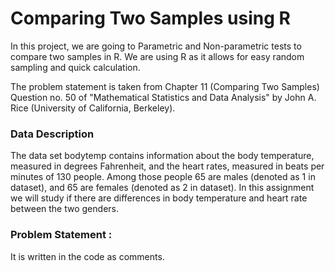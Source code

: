 # Comparing Two Samples using R

In this project, we are going to Parametric and Non-parametric tests to compare two samples in R. We are using R as it allows for easy random sampling and quick calculation.

The problem statement is taken from Chapter 11 (Comparing Two Samples) Question no. 50 of "Mathematical Statistics and Data Analysis" by John A. Rice (University of California, Berkeley). 

### Data Description 

The data set bodytemp contains information about the body temperature, measured in degrees Fahrenheit, and the heart rates, measured in beats per minutes of 130 people. Among those people 65 are males (denoted as 1 in dataset), and 65 are females (denoted as 2 in dataset). In this assignment we will study if there are differences in body temperature and heart rate between the two genders.

### Problem Statement : 

It is written in the code as comments.
